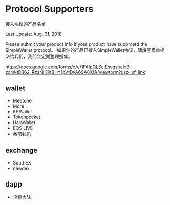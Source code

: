 # Protocol Supporters

接入协议的产品名单

Last Update: Aug. 31, 2018

Please submit your product info if your product have supproted the SimpleWallet protocol。
如果你的产品已接入SimpleWallet协议，请填写表单提交给我们，我们会定期整理搜集。

https://docs.google.com/forms/d/e/1FAIpQLSciEsvqsbale3-zcmktBB62_RzaNlKRtBHY1pVtDvA6SA8XfA/viewform?usp=sf_link


## wallet
- Meetone 
- More
- KKWallet
- Tokenpocket
- HaloWallet
- EOS LIVE
- 番茄钱包

## exchange

- SouthEX
- newdex

## dapp

- 企鹅大陆
